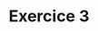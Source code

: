---
title: Exercice 3
position_number: 3
parameters:
  - name:
    content:
content_markdown: |-
  Créer une fonction en **PHP** qui va retourner de quelle **type de personne** il s'agit(**un enfant**, **un jeune**, **un adulte** ou **une personne agée**) en fonction de son **age**.
  {: .info }
left_code_blocks:
  - code_block:
    title:
    language:
right_code_blocks:
  - code_block:
    title:
    language:
---